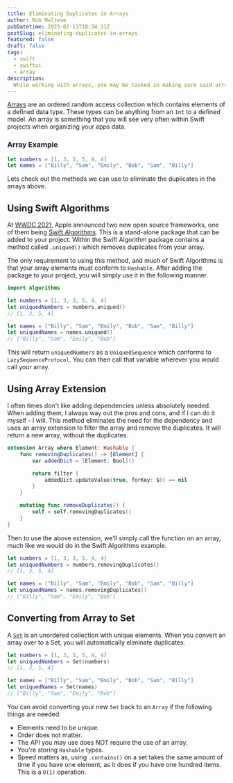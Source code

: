 ```yaml
---
title: Eliminating Duplicates in Arrays
author: Rob Maltese
pubDatetime: 2023-02-13T18:34:31Z
postSlug: eliminating-duplicates-in-arrays
featured: false
draft: false
tags:
  - swift
  - swiftui
  - array
description:
  While working with arrays, you may be tasked in making sure said array does not have any duplicates. We'll cover a few various methods to complete that within this article.
---
```


[Arrays](https://developer.apple.com/documentation/swift/array) are an ordered random access collection which contains elements of a defined data type. These types can be anything from an `Int` to a defined model. An array is something that you will see very often within Swift projects when organizing your apps data. 

### Array Example
```swift
let numbers = [1, 3, 3, 5, 4, 4]
let names = ["Billy", "Sam", "Emily", "Bob", "Sam", "Billy"]
```

Lets check out the methods we can use to eliminate the duplicates in the arrays above.

## Using Swift Algorithms

At [WWDC 2021](https://developer.apple.com/videos/play/wwdc2021/10256/), Apple announced two new open source frameworks, one of them being [Swift Algorithms](https://github.com/apple/swift-algorithms). This is a stand-alone package that can be added to your project. Within the Swift Algorithm package contains a method called `.uniqued()` which removes duplicates from your array. 

The only requirement to using this method, and much of Swift Algorithms is that your array elements must conform to `Hashable`. After adding the package to your project, you will simply use it in the following manner.

```swift
import Algorithms

let numbers = [1, 3, 3, 5, 4, 4]
let uniquedNumbers = numbers.uniqued()
// [1, 3, 5, 4]

let names = ["Billy", "Sam", "Emily", "Bob", "Sam", "Billy"]
let uniquedNames = names.uniqued()
// ["Billy", "Sam", "Emily", "Bob"]
```

This will return `uniquedNumbers` as a `UniquedSequence` which conforms to `LazySequenceProtocol`. You can then call that variable wherever you would call your array.

## Using Array Extension

I often times don't like adding dependencies unless absolutely needed. When adding them, I always way out the pros and cons, and if I can do it myself - I will. This method eliminates the need for the dependency and uses an array extension to filter the array and remove the duplicates. It will return a new array, without the duplicates.

```swift
extension Array where Element: Hashable {
    func removingDuplicates() -> [Element] {
        var addedDict = [Element: Bool]()

        return filter {
            addedDict.updateValue(true, forKey: $0) == nil
        }
    }

    mutating func removeDuplicates() {
        self = self.removingDuplicates()
    }
}
```

Then to use the above extension, we'll simply call the function on an array, much like we would do in the Swift Algorithms example.

```swift
let numbers = [1, 3, 3, 5, 4, 4]
let uniquedNumbers = numbers.removingDuplicates()
// [1, 3, 5, 4]

let names = ["Billy", "Sam", "Emily", "Bob", "Sam", "Billy"]
let uniquedNames = names.removingDuplicates() 
// ["Billy", "Sam", "Emily", "Bob"]
```

## Converting from Array to Set

A [`Set`](https://developer.apple.com/documentation/swift/set) is an unordered collection with unique elements. When you convert an array over to a Set, you will automatically eliminate duplicates. 

```swift
let numbers = [1, 3, 3, 5, 4, 4]
let uniquedNumbers = Set(numbers)
// [1, 3, 5, 4]

let names = ["Billy", "Sam", "Emily", "Bob", "Sam", "Billy"]
let uniquedNames = Set(names) 
// ["Billy", "Sam", "Emily", "Bob"]
```

You can avoid converting your new `Set` back to an `Array` if the following things are needed:
- Elements need to be unique.
- Order does not matter.
- The API you may use does NOT require the use of an array.
- You're storing `Hashable` types.
- Speed matters as, using `.contains()` on a set takes the same amount of time if you have one element, as it does if you have one hundred items. This is a `O(1)` operation.


